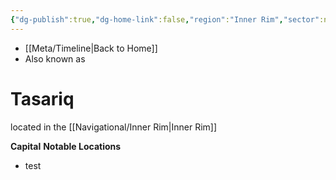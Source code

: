 ```yaml
---
{"dg-publish":true,"dg-home-link":false,"region":"Inner Rim","sector":null,"system":"Tasar","grid":"J-14","aliases":[],"tags":["map","innerrim","planet","unfinished"],"permalink":"/navigational/tasariq/","dgHomeLink":false,"dgPassFrontmatter":true}
---
```


- [[Meta/Timeline\|Back to Home]]
- Also known as 

# Tasariq

located in the [[Navigational/Inner Rim\|Inner Rim]]

**Capital**
**Notable Locations**
- test
